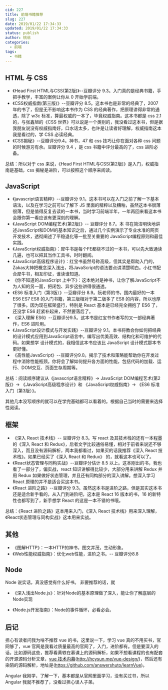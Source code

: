 ```yaml
---
cid: 227
title: 前端书籍推荐
slug: 227
date: 2019/01/22 17:34:33
updated: 2019/01/22 17:34:33
status: publish
author: 桃翁
categories: 
  - 前端
tags: 
  - 书籍
---
```



## HTML 与 CSS
- 《Head First HTML与CSS(第2版)》--豆瓣评分 9.3。入门真的是经典书籍，手把手教学，丰富的案例让你从 0 开始学前端。
- 《CSS权威指南(第三版)》--豆瓣评分 8.5。这本书也是非常的经典了，2007 年的书了，但是无不影响这本书作为 CSS 的经典著作，把原理讲得非常的通透，除了 w3c 标准，算最权威的一本了，毕竟权威指南。这本书都是 css 2.1 的，与张鑫旭的《CSS 世界》可以说是一个类别的，我没看过这本书，但是据我朋友说没有权威指南好，口水话太多，也许是让读者好理解，权威指南这本我是看过的，学 CSS 必读经典。
- 《CSS揭秘》--豆瓣评分9.4。神书，47 和 css 技巧让你在面对各种 css 问题的时候游刃有余。豆瓣评分 9.4 ，是 css 书籍中评分最高的了，css 进阶必备。

总结：所以对于 css 来说，《Head First HTML与CSS(第2版)》是入门，权威指南是基础，css 揭秘是进阶，可以按照这个顺序来阅读。

## JavaScript
- 《javascript语言精粹》--豆瓣评分 9.1。这本书可以在入门之前了解一下基本语法，以及在学习之前可以了解下 JS 里面的精粹以及糟粕，虽然这本书很薄很薄，但是值得反复去读的一本书，当时学习前端半年，一年再回来看这本书会跟你第一看应该有更深刻的理解。
- 《JavaScript DOM编程艺术(第2版)》-- 豆瓣评分 8.7。本 书在简洁明快地讲述JavaScript和DOM的基本知识之后，通过几个实例演示了专业水准的网页开发技术，透彻阐述了平稳退化等一批至关重要的 JavaScript编程原则和最佳实践。
- 《JavaScript权威指南》：犀牛书是每个FE都绕不过的一本书，可以先大致通读几遍，也可以把其当作工具书，时时翻阅。
- 《JavaScript高级程序设计》：红宝书虽然号称高级，但其实是帮助入门的，Zakas大神把概念深入浅出，将JavaScript的语法要点讲清楚明白。小红书配合犀牛书，相互印证，谁读谁知道。
- 《你不知道的JavaScript 上中下》：这本绝对是神书，让你了解JavaScript不为人知的另一面，把闭包、异步这些讲得很通透。
- 《ES6 标准入门（第3版）》--豆瓣评分 8.9。阮老师的书，国内最好的一本 ES6 ES7 ES8 的入门书籍，第三版相对于第二版多了 ES8 的内容，所以也厚了很多。因为现在框架盛行，特别是 React 基本是已经完全拥抱了 ES6 了，还没学 ES6 赶紧补起来，不然要落后了。
- 《深入理解 ES6》--豆瓣评分9.5。这本书是红宝书作者写的又一部经典著作，ES6 进阶用。
- 《JavaScript设计模式与开发实践》--豆瓣评分 9.1。本书将教会你如何把经典的设计模式应用到JavaScript语言中，编写出优美高效、结构化和可维护的代码。如果想学 设计模式的，我相信这本书应该比 JavaScript 设计模式那本书更好懂。
- 《高性能JavaScript》--豆瓣评分9.0。揭示了技术和策略能帮助你在开发过程中消除性能瓶颈。你将会了解如何提升各方面的性能，包括代码的加载、运行、DOM交互、页面生存周期等。

总结：阅读顺序建议从《javascript语言精粹》-> JavaScript DOM编程艺术(第2版)》-> 《JavaScript高级程序设计》和 《JavaScript权威指南》-> 《ES6 标准入门（第3版）》。

其他几本没写顺序的就可以在学完基础都可以看着的。根据自己当时的需要来选择性阅读。
## 框架
- 《深入 React 技术栈》-- 豆瓣评分 8.3。写 react 及其技术栈的还有一本程墨的《深入 React 和 Redux》，后者文字比较通俗易懂，相对于前者来说还不够深入，而且没有源码解析，两本我都看过，如果买的话我推荐《深入 React 技术栈》。如果已经买了《深入 React 和 Redux》 的，就看这本也可以了。
- 《React状态管理与同构实战》--豆瓣评分估计 8.5 以上。这本刚出的书，我也看了一部分了，偏实战，react 知识讲解得比较少，大部分用来讲解 Redux 并用 Redux 如果做好状态管理，并且还有同构部分的深入讲解。想深入学习 React 原理的并不是适合买这本书。
- 《React 进阶之路》--豆瓣评分 9.3。虽然这本书是进阶之路，但是其实这本书还是适合新手看的，从入门到进阶吧，这本是 React 16 版本的书，16 的新特性也都写到了，新手想学 React 的这是一本不错的书哦。

总结：《React 进阶之路》这本用来入门，《深入 React 技术栈》用来深入理解，《React状态管理与同构实战》这本用来实战。

## 其他
- 《图解HTTP》：一本HTTP的神书，图文并茂，生动形象。
- 《Web性能权威指南》：优化web性能，进阶之书。-- 豆瓣评分8.8

## Node
Node 说实话，真没感觉有什么好书。
非要推荐的话，就

- 《深入浅出Node.js》：针对Node的基本原理做了深入，能让你了解底层的Node实现

- 《Node.js开发指南》：Node的事件循环，必看必会。

## 后记
担心有读者问我为啥不推荐 vue 的书，这里说一下，学习 vue 真的不用买书，官网够了，vue 官网是我看过质量最高的官网了，入门，进阶都有。但是要深入的话，比如源码这些，推荐看黄轶在慕课上的源码解析，如果不想看课程的也有配套的开源源码分析文章，[vue 技术内幕](http://hcysun.me/vue-design/)(http://hcysun.me/vue-design/)，然后还有染陌的源码解析，地址是(https://github.com/answershuto/learnVue)。

Angular 我刚学，了解一下，基本都是从官网里面学习，没有买过书，所以 Angular 我就不推荐了，没看过担心误人子弟。